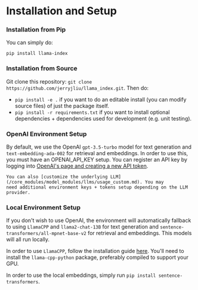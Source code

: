 # Installation and Setup

### Installation from Pip

You can simply do:
```
pip install llama-index
```

### Installation from Source
Git clone this repository: `git clone https://github.com/jerryjliu/llama_index.git`. Then do:

- `pip install -e .` if you want to do an editable install (you can modify source files) of just the package itself.
- `pip install -r requirements.txt` if you want to install optional dependencies + dependencies used for development (e.g. unit testing).


### OpenAI Environment Setup

By default, we use the OpenAI `gpt-3.5-turbo` model for text generation and `text-embedding-ada-002` for retrieval and embeddings. In order to use this, you must have an OPENAI_API_KEY setup.
You can register an API key by logging into [OpenAI's page and creating a new API token](https://beta.openai.com/account/api-keys).

```{tip}
You can also [customize the underlying LLM](/core_modules/model_modules/llms/usage_custom.md). You may
need additional environment keys + tokens setup depending on the LLM provider.
```

### Local Environment Setup

If you don't wish to use OpenAI, the environment will automatically fallback to using `LlamaCPP` and `llama2-chat-13B` for text generation and `sentence-transformers/all-mpnet-base-v2` for retrieval and embeddings. This models will all run locally.

In order to use `LlamaCPP`, follow the installation guide [here](/examples/llm/llama_2_llama_cpp.ipynb). You'll need to install the `llama-cpp-python` package, preferably compiled to support your GPU.

In order to use the local embeddings, simply run `pip install sentence-transformers`.

